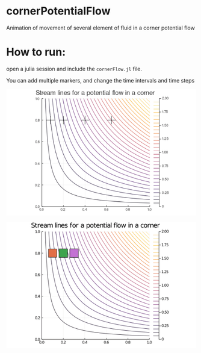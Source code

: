 # cornerPotentialFlow
Animation of movement of several element of fluid in a corner potential flow
# How to run:
open a julia session and include the `cornerFlow.jl` file.

You can add multiple markers, and change the time intervals and time steps

![Result](/Result.gif)

![Result](/ResultSquare.gif)

